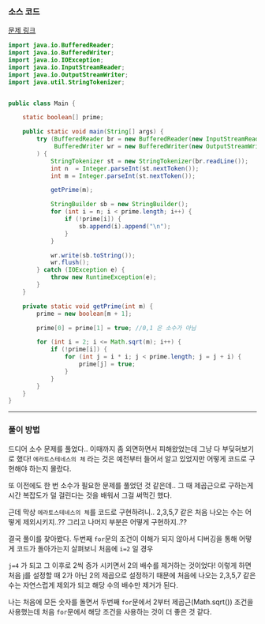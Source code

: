 ### 소스 코드

[문제 링크]()

```java
import java.io.BufferedReader;
import java.io.BufferedWriter;
import java.io.IOException;
import java.io.InputStreamReader;
import java.io.OutputStreamWriter;
import java.util.StringTokenizer;


public class Main {

    static boolean[] prime;

    public static void main(String[] args) {
        try (BufferedReader br = new BufferedReader(new InputStreamReader(System.in));
             BufferedWriter wr = new BufferedWriter(new OutputStreamWriter(System.out))
        ) {
            StringTokenizer st = new StringTokenizer(br.readLine());
            int n  = Integer.parseInt(st.nextToken());
            int m = Integer.parseInt(st.nextToken());

            getPrime(m);

            StringBuilder sb = new StringBuilder();
            for (int i = n; i < prime.length; i++) {
                if (!prime[i]) {
                    sb.append(i).append("\n");
                }
            }

            wr.write(sb.toString());
            wr.flush();
        } catch (IOException e) {
            throw new RuntimeException(e);
        }
    }

    private static void getPrime(int m) {
        prime = new boolean[m + 1];

        prime[0] = prime[1] = true; //0,1 은 소수가 아님

        for (int i = 2; i <= Math.sqrt(m); i++) {
            if (!prime[i]) {
                for (int j = i * i; j < prime.length; j = j + i) {
                    prime[j] = true;
                }
            }
        }
    }
}
```

---

### 풀이 방법

드디어 소수 문제를 풀었다.. 이때까지 좀 외면하면서 피해왔었는데 그냥 다 부딪혀보기로 했다! `에라토스테네스의 체` 라는 것은 예전부터 들어서 알고 있었지만 어떻게 코드로 구현해야 하는지 몰랐다.

또 이전에도 한 번 소수가 필요한 문제를 풀었던 것 같은데.. 그 때 제곱근으로 구하는게 시간 복잡도가 덜 걸린다는 것을 배워서 그걸 써먹긴 했다.

근데 막상 `에라토스테네스의 체`를 코드로 구현하려니.. 2,3,5,7 같은 처음 나오는 수는 어떻게 제외시키지..?? 그리고 나머지 부분은 어떻게 구현하지..??

결국 풀이를 찾아봤다. 두번째 `for`문의 조건이 이해가 되지 않아서 디버깅을 통해 어떻게 코드가 돌아가는지 살펴보니 처음에 `i=2` 일 경우

`j=4` 가 되고 그 이후로 2씩 증가 시키면서 2의 배수를 제거하는 것이었다! 이렇게 하면 처음 j를 설정할 때 2가 아닌 2의 제곱으로 설정하기 때문에 처음에 나오는 2,3,5,7 같은 수는 자연스럽게 제외가 되고 해당 수의 배수만 제거가 된다.

나는 처음에 모든 숫자를 돌면서 두번째 `for`문에서 2부터 제곱근(Math.sqrt()) 조건을 사용했는데 처음 `for`문에서 해당 조건을 사용하는 것이 더 좋은 것 같다.

